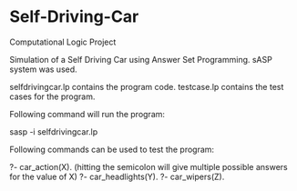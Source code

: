 # Self-Driving-Car
Computational Logic Project

  Simulation of a Self Driving Car using Answer Set Programming. 
  sASP system was used.
  
  selfdrivingcar.lp contains the program code.
  testcase.lp contains the test cases for the program.



  Following command will run the program:

  sasp -i selfdrivingcar.lp
  
  
  Following commands can be used to test the program:
  
  ?- car_action(X). (hitting the semicolon will give multiple possible answers for the value of X)
  ?- car_headlights(Y).
  ?- car_wipers(Z).
